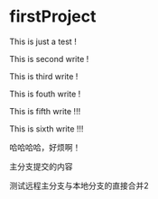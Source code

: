 # firstProject

This is just a test !

This is second write !

This is third write !

This is fouth write !

This is fifth write !!!

This is sixth write !!!

哈哈哈哈，好烦啊！

主分支提交的内容

测试远程主分支与本地分支的直接合并2

